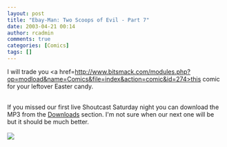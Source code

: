 ```yaml
---
layout: post
title: "Ebay-Man: Two Scoops of Evil - Part 7"
date: 2003-04-21 00:14
author: rcadmin
comments: true
categories: [Comics]
tags: []
---
```

I will trade you <a href=http://www.bitsmack.com/modules.php?op=modload&name=Comics&file=index&action=comic&id=274>this comic</a> for your leftover Easter candy.
<br />

<br />
If you missed our first live Shoutcast Saturday night you can download the MP3 from the <a href=http://www.bitsmack.com/modules.php?op=modload&name=Downloads&file=index>Downloads</a> section. I'm not sure when our next one will be but it should be much better.<Br><br><!--more--><img src='/wp/wp-content/comics/20030421.gif' alt'' />
